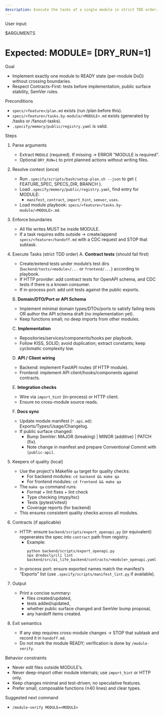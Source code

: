 ```yaml
---
description: Execute the tasks of a single module in strict TDD order. Produce code, tests, and docs-sync required to reach the module’s Definition of Done.
---
```


User input:

$ARGUMENTS
# Expected: MODULE=<module-id> [DRY_RUN=1]

Goal
- Implement exactly one module to READY state (per-module DoD) without crossing boundaries.
- Respect Contracts-First: tests before implementation, public surface stability, SemVer rules.

Preconditions
- `specs/<feature>/plan.md` exists (run /plan before this).
- `specs/<feature>/tasks.by-module/<MODULE>.md` exists (generated by /tasks or /fanout-tasks).
- `.specify/memory/public/registry.yaml` is valid.

Steps

1) Parse arguments
   - Extract `MODULE` (required). If missing → ERROR "MODULE is required".
   - Optional `DRY_RUN=1` to print planned actions without writing files.

2) Resolve context (once)
   - Run `.specify/scripts/bash/setup-plan.sh --json` to get { FEATURE_SPEC, SPECS_DIR, BRANCH }.
   - Load `.specify/memory/public/registry.yaml`, find entry for MODULE:
     * `manifest`, `contract`, `import_hint`, `semver`, `uses`.
   - Load module playbook: `specs/<feature>/tasks.by-module/<MODULE>.md`.

3) Enforce boundaries
   - All file writes MUST be inside MODULE.
   - If a task requires edits outside → create/append `specs/<feature>/handoff.md` with a CDC request and STOP that subtask.

4) Execute Tasks (strict TDD order)
   A. **Contract tests** (should fail first)
      - Create/extend tests under module’s test dirs (`backend/tests/<module>/...` or `frontend/...`) according to playbook.
      - If HTTP provider: add contract tests for OpenAPI schema, and CDC tests if there is a known consumer.
      - If in-process port: add unit tests against the public exports.

   B. **Domain/DTO/Port or API Schema**
      - Implement minimal domain types/DTOs/ports to satisfy failing tests OR author the API schema draft (no implementation yet).
      - Keep functions small; no deep imports from other modules.

   C. **Implementation**
      - Repositories/services/components/hooks per playbook.
      - Follow KISS, SOLID; avoid duplication; extract constants; keep cyclomatic complexity low.

   D. **API / Client wiring**
      - Backend: implement FastAPI routes (if HTTP module).
      - Frontend: implement API client/hooks/components against contracts.

   E. **Integration checks**
      - Wire via `import_hint` (in-process) or HTTP client.
      - Ensure no cross-module source reads.

   F. **Docs sync**
      - Update module manifest (`*.api.md`): Exports/Types/Usage/Changelog.
      - If public surface changed:
        * Bump SemVer: MAJOR (breaking) | MINOR (additive) | PATCH (fix).
        * Note change in manifest and prepare Conventional Commit with `[public-api]`.

5) Keepers of quality (local)
   - Use the project's Makefile `qa` target for quality checks:
     * For backend modules: `cd backend && make qa`
     * For frontend modules: `cd frontend && make qa`
   - The `make qa` command runs:
     * Format + lint fixes + lint check
     * Type checking (mypy/tsc)
     * Tests (pytest/vitest)
     * Coverage reports (for backend)
   - This ensures consistent quality checks across all modules.

6) Contracts (if applicable)
   - HTTP: ensure `backend/scripts/export_openapi.py` (or equivalent) regenerates the spec into `contract` path from registry.
     * Example:
       ```
       python backend/scripts/export_openapi.py
       npx @redocly/cli lint backend/src/ai_life_backend/contracts/<module>_openapi.yaml
       ```
   - In-process port: ensure exported names match the manifest’s “Exports” list (use `.specify/scripts/manifest_lint.py` if available).

7) Output
   - Print a concise summary:
     * files created/updated,
     * tests added/updated,
     * whether public surface changed and SemVer bump proposal,
     * any handoff items created.

8) Exit semantics
   - If any step requires cross-module changes → STOP that subtask and record it in `handoff.md`.
   - Do not mark the module READY; verification is done by `/module-verify`.

Behavior constraints
- Never edit files outside MODULE’s.
- Never deep-import other module internals; use `import_hint` or HTTP only.
- Keep changes minimal and test-driven; no speculative features.
- Prefer small, composable functions (≤40 lines) and clear types.

Suggested next command
- `/module-verify MODULE=<MODULE>`
